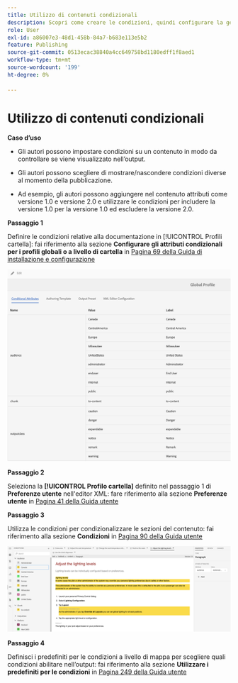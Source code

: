 ```yaml
---
title: Utilizzo di contenuti condizionali
description: Scopri come creare le condizioni, quindi configurare la generazione di contenuti condizionali in [!DNL AEM Guides]
role: User
exl-id: a86007e3-48d1-458b-84a7-b683e113e5b2
feature: Publishing
source-git-commit: 0513ecac38840a4cc649758bd1180edff1f8aed1
workflow-type: tm+mt
source-wordcount: '199'
ht-degree: 0%

---
```


# Utilizzo di contenuti condizionali

**Caso d’uso**

* Gli autori possono impostare condizioni su un contenuto in modo da controllare se viene visualizzato nell’output.

* Gli autori possono scegliere di mostrare/nascondere condizioni diverse al momento della pubblicazione.

* Ad esempio, gli autori possono aggiungere nel contenuto attributi come versione 1.0 e versione 2.0 e utilizzare le condizioni per includere la versione 1.0 per la versione 1.0 ed escludere la versione 2.0.

**Passaggio 1**

Definire le condizioni relative alla documentazione in [!UICONTROL Profili cartella]: fai riferimento alla sezione **Configurare gli attributi condizionali per i profili globali o a livello di cartella** in [Pagina 69 della Guida di installazione e configurazione](https://helpx.adobe.com/content/dam/help/en/xml-documentation-solution/4-2/Adobe-Experience-Manager-Guides_Installation-Configuration-Guide_EN.pdf)

![Configurare le condizioni nei profili cartella](assets/conditions-in-profiles.png)

**Passaggio 2**

Seleziona la **[!UICONTROL Profilo cartella]** definito nel passaggio 1 di **Preferenze utente** nell&#39;editor XML: fare riferimento alla sezione **Preferenze utente** in [Pagina 41 della Guida utente](https://helpx.adobe.com/content/dam/help/en/xml-documentation-solution/4-2/Adobe-Experience-Manager-Guides_User-Guide_EN.pdf)


**Passaggio 3**

Utilizza le condizioni per condizionalizzare le sezioni del contenuto: fai riferimento alla sezione **Condizioni** in [Pagina 90 della Guida utente](https://helpx.adobe.com/content/dam/help/en/xml-documentation-solution/4-2/Adobe-Experience-Manager-Guides_User-Guide_EN.pdf)

![Condizioni d’uso nell’editor web](assets/conditions-in-web-editor.png)

**Passaggio 4**

Definisci i predefiniti per le condizioni a livello di mappa per scegliere quali condizioni abilitare nell’output: fai riferimento alla sezione **Utilizzare i predefiniti per le condizioni** in [Pagina 249 della Guida utente](https://helpx.adobe.com/content/dam/help/en/xml-documentation-solution/4-2/Adobe-Experience-Manager-Guides_User-Guide_EN.pdf)
